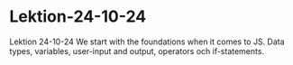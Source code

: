 # Lektion-24-10-24
Lektion 24-10-24
We start with the foundations when it comes to JS. Data types, variables, user-input and output, operators och if-statements.
